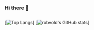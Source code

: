### Hi there 👋

##
[![Top Langs](https://github-readme-stats.vercel.app/api/top-langs/?username=bjornsiv&theme=nord&hide=makefile,cmake)]
[![robvold's GitHub stats](https://github-readme-stats.vercel.app/api?username=bjornsiv&hide=issues&count_private=true&theme=nord)]

<!--
**bjornsiv/bjornsiv** is a ✨ _special_ ✨ repository because its `README.md` (this file) appears on your GitHub profile.

Here are some ideas to get you started:

- 🔭 I’m currently working on ...
- 🌱 I’m currently learning ...
- 👯 I’m looking to collaborate on ...
- 🤔 I’m looking for help with ...
- 💬 Ask me about ...
- 📫 How to reach me: ...
- 😄 Pronouns: ...
- ⚡ Fun fact: ...
-->
